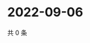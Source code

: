 # 2022-09-06

共 0 条

<!-- BEGIN WEIBO -->
<!-- 最后更新时间 Tue Sep 06 2022 09:59:10 GMT+0800 (China Standard Time) -->

<!-- END WEIBO -->
